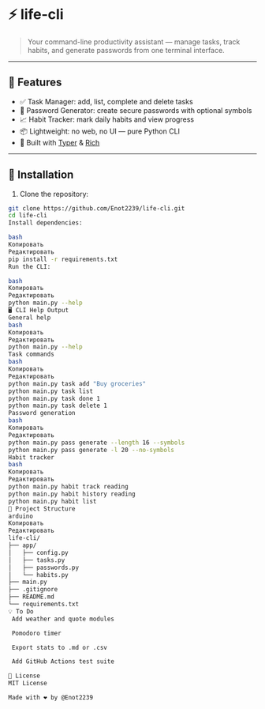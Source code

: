 # ⚡ life-cli

> Your command-line productivity assistant — manage tasks, track habits, and generate passwords from one terminal interface.

---

## 🚀 Features

- ✅ Task Manager: add, list, complete and delete tasks
- 🔐 Password Generator: create secure passwords with optional symbols
- 📈 Habit Tracker: mark daily habits and view progress
- 📦 Lightweight: no web, no UI — pure Python CLI
- 🧠 Built with [Typer](https://typer.tiangolo.com/) & [Rich](https://rich.readthedocs.io/)

---

## 🧰 Installation

1. Clone the repository:

```bash
git clone https://github.com/Enot2239/life-cli.git
cd life-cli
Install dependencies:

bash
Копировать
Редактировать
pip install -r requirements.txt
Run the CLI:

bash
Копировать
Редактировать
python main.py --help
🖥️ CLI Help Output
General help
bash
Копировать
Редактировать
python main.py --help
Task commands
bash
Копировать
Редактировать
python main.py task add "Buy groceries"
python main.py task list
python main.py task done 1
python main.py task delete 1
Password generation
bash
Копировать
Редактировать
python main.py pass generate --length 16 --symbols
python main.py pass generate -l 20 --no-symbols
Habit tracker
bash
Копировать
Редактировать
python main.py habit track reading
python main.py habit history reading
python main.py habit list
📂 Project Structure
arduino
Копировать
Редактировать
life-cli/
├── app/
│   ├── config.py
│   ├── tasks.py
│   ├── passwords.py
│   └── habits.py
├── main.py
├── .gitignore
├── README.md
└── requirements.txt
💡 To Do
 Add weather and quote modules

 Pomodoro timer

 Export stats to .md or .csv

 Add GitHub Actions test suite

📃 License
MIT License

Made with ❤️ by @Enot2239
